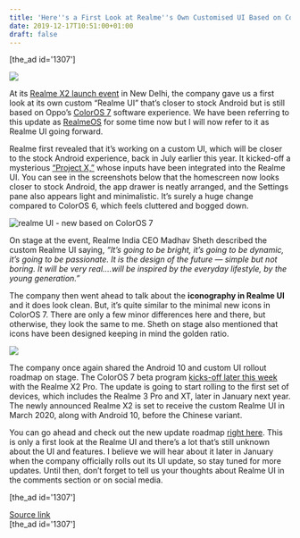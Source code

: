 ```yaml
---
title: 'Here''s a First Look at Realme''s Own Customised UI Based on ColorOS 7'
date: 2019-12-17T10:51:00+01:00
draft: false
---
```


\[the\_ad id='1307'\]  
  

  
![](https://beebom.com/wp-content/uploads/2019/12/realme-UI-shown-off-on-stage.jpg)

At its [Realme X2 launch event](https://beebom.com/realme-x2-launched-india/) in New Delhi, the company gave us a first look at its own custom “Realme UI” that’s closer to stock Android but is still based on Oppo’s [ColorOS 7](https://beebom.com/8-best-features-of-coloros-7/) software experience. We have been referring to this update as [RealmeOS](https://beebom.com/realme-os-build-leaked-realme-3-pro/) for some time now but I will now refer to it as Realme UI going forward.  

Realme first revealed that it’s working on a custom UI, which will be closer to the stock Android experience, back in July earlier this year. It kicked-off a mysterious [“Project X,”](https://beebom.com/realme-invites-beta-testing-project-x-realmeos/) whose inputs have been integrated into the Realme UI. You can see in the screenshots below that the homescreen now looks closer to stock Android, the app drawer is neatly arranged, and the Settings pane also appears light and minimalistic. It’s surely a huge change compared to ColorOS 6, which feels cluttered and bogged down.  

![realme UI - new based on ColorOS 7](https://beebom.com/wp-content/uploads/2019/12/realme-UI-new-based-on-ColorOS-7.jpg)

On stage at the event, Realme India CEO Madhav Sheth described the custom Realme UI saying, _“It’s going to be bright, it’s going to be dynamic, it’s going to be passionate. It is the design of the future — simple but not boring. It will be very real….will be inspired by the everyday lifestyle, by the young generation.”_  

The company then went ahead to talk about the **iconography in Realme UI** and it does look clean. But, it’s quite similar to the minimal new icons in ColorOS 7. There are only a few minor differences here and there, but otherwise, they look the same to me. Sheth on stage also mentioned that icons have been designed keeping in mind the golden ratio.  

![](https://beebom.com/wp-content/uploads/2019/12/realme-new-UI-icons-.jpg)

The company once again shared the Android 10 and custom UI rollout roadmap on stage. The ColorOS 7 beta program [kicks-off later this week](https://beebom.com/realme-x2-pro-coloros7-beta-live/) with the Realme X2 Pro. The update is going to start rolling to the first set of devices, which includes the Realme 3 Pro and XT, later in January next year. The newly announced Realme X2 is set to receive the custom Realme UI in March 2020, along with Android 10, before the Chinese variant.  

You can go ahead and check out the new update roadmap [right here](https://twitter.com/MadhavSheth1/status/1206834562359164936). This is only a first look at the Realme UI and there’s a lot that’s still unknown about the UI and features. I believe we will hear about it later in January when the company officially rolls out its UI update, so stay tuned for more updates. Until then, don’t forget to tell us your thoughts about Realme UI in the comments section or on social media.  

  
\[the\_ad id='1307'\]  
  
[Source link](https://beebom.com/first-look-realme-ui-coloros-7-update-india/)  
\[the\_ad id='1307'\]